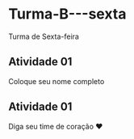 # Turma-B---sexta
Turma de Sexta-feira

## Atividade 01

Coloque seu nome completo

## Atividade 01 

Diga seu time de coração ❤


